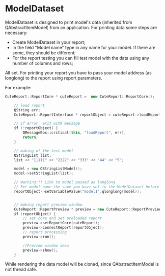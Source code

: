 # ModelDataset

ModelDataset is designed to print model's data (inherited from QAbstractItemModel) from an application. For printing data some steps are necessary:

* Create ModelDataset in your report;
* In the field "Model name" type in any name for your model. If there are some, they should be different;
* For the report testing you can fill test model with the data using any number of columns and rows;

All set. For printing your report you have to pass your model address (as longlong) to the report using report parameters.

For example:

```cpp
CuteReport::ReportCore * cuteReport =  new CuteReport::ReportCore();

    // load report
    QString err;
    CuteReport::ReportInterface * reportObject = cuteReport->loadReport("file:test.qtrp", &err);

    // if error, exit with message
    if (!reportObject) {
        QMessageBox::critical(this, "loadReport", err);
        return;
    }

    // making of the test model
    QStringList list;
    list << "11111" << "2222" << "333" << "44" << "5";

    model = new QStringListModel();
    model->setStringList(list);

    // Warning!!! Link to model passed as longlong
    // Set model name the same you have set in the ModelDataset before
    reportObject->setVariableValue("model1",qlonglong(model));


    // making report preview window
    CuteReport::ReportPreview * preview = new CuteReport::ReportPreview(cuteReport);
    if (reportObject) {
        // set core and set preloaded report
        preview->setReportCore(cuteReport);
        preview->connectReport(reportObject);
        // report processing
        preview->run();

        //Preview window show
        preview->show();
    }
```

While rendering the data model will be cloned, since QAbstractItemModel is not thread safe.
